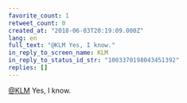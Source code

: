 ```yaml
---
favorite_count: 1
retweet_count: 0
created_at: "2018-06-03T20:19:09.000Z"
lang: en
full_text: "@KLM Yes, I know."
in_reply_to_screen_name: KLM
in_reply_to_status_id_str: "1003370198043451392"
replies: []
---
```


[@KLM](https://twitter.com/KLM) Yes, I know.
